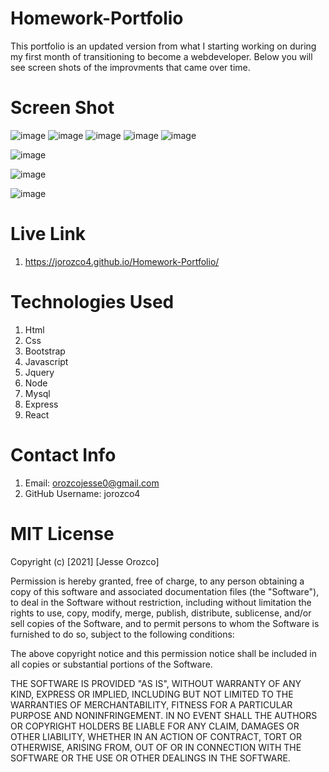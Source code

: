 # Homework-Portfolio

This portfolio is an updated version from what I starting working on during my first month of transitioning to become a webdeveloper. Below you will see screen shots of the improvments that came over time.

# Screen Shot

![image](https://user-images.githubusercontent.com/61666288/114283371-67b87800-9a17-11eb-9c95-1f6a28e961cc.png)
![image](https://user-images.githubusercontent.com/61666288/114283334-3a6bca00-9a17-11eb-8e57-c30a6d89f405.png)
![image](https://user-images.githubusercontent.com/61666288/114283248-d0532500-9a16-11eb-8a49-fd0b29c412a1.png)
![image](https://user-images.githubusercontent.com/61666288/114283271-ef51b700-9a16-11eb-87a2-1a5077f471dc.png)
![image](https://user-images.githubusercontent.com/61666288/114283300-14dec080-9a17-11eb-90cf-84bb347b3b85.png)

![image](https://user-images.githubusercontent.com/61666288/121101780-82fef400-c7ca-11eb-85a8-41cf8e8c7535.png)

![image](https://user-images.githubusercontent.com/61666288/121102010-f30d7a00-c7ca-11eb-83cb-0716e62048ca.png)

![image](https://user-images.githubusercontent.com/61666288/121101955-d7a26f00-c7ca-11eb-9e2c-b1954248347a.png)

# Live Link

1. https://jorozco4.github.io/Homework-Portfolio/

# Technologies Used

1. Html
2. Css
3. Bootstrap
4. Javascript
5. Jquery
6. Node
7. Mysql
8. Express
9. React

# Contact Info

1. Email: orozcojesse0@gmail.com
2. GitHub Username: jorozco4

# MIT License

Copyright (c) [2021] [Jesse Orozco]

Permission is hereby granted, free of charge, to any person obtaining a copy
of this software and associated documentation files (the "Software"), to deal
in the Software without restriction, including without limitation the rights
to use, copy, modify, merge, publish, distribute, sublicense, and/or sell
copies of the Software, and to permit persons to whom the Software is
furnished to do so, subject to the following conditions:

The above copyright notice and this permission notice shall be included in all
copies or substantial portions of the Software.

THE SOFTWARE IS PROVIDED "AS IS", WITHOUT WARRANTY OF ANY KIND, EXPRESS OR
IMPLIED, INCLUDING BUT NOT LIMITED TO THE WARRANTIES OF MERCHANTABILITY,
FITNESS FOR A PARTICULAR PURPOSE AND NONINFRINGEMENT. IN NO EVENT SHALL THE
AUTHORS OR COPYRIGHT HOLDERS BE LIABLE FOR ANY CLAIM, DAMAGES OR OTHER
LIABILITY, WHETHER IN AN ACTION OF CONTRACT, TORT OR OTHERWISE, ARISING FROM,
OUT OF OR IN CONNECTION WITH THE SOFTWARE OR THE USE OR OTHER DEALINGS IN THE
SOFTWARE.
